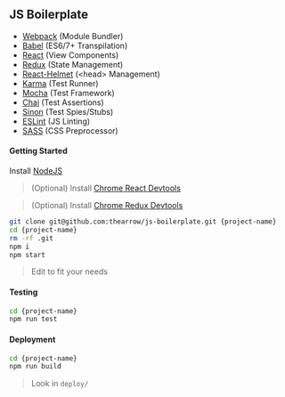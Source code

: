 ## JS Boilerplate

- [Webpack](https://webpack.github.io/) (Module Bundler)
- [Babel](https://babeljs.io/) (ES6/7+ Transpilation)
- [React](https://facebook.github.io/react/) (View Components)
- [Redux](http://redux.js.org/) (State Management)
- [React-Helmet](https://github.com/nfl/react-helmet) (\<head\> Management)
- [Karma](https://karma-runner.github.io/) (Test Runner)
- [Mocha](https://mochajs.org/) (Test Framework)
- [Chai](http://chaijs.com/) (Test Assertions)
- [Sinon](http://sinonjs.org/) (Test Spies/Stubs)
- [ESLint](http://eslint.org/) (JS Linting)
- [SASS](http://sass-lang.com/) (CSS Preprocessor)

#### Getting Started

Install [NodeJS](https://nodejs.org/en/download/)

> (Optional) Install [Chrome React Devtools](https://chrome.google.com/webstore/detail/react-developer-tools/fmkadmapgofadopljbjfkapdkoienihi?hl=en)

> (Optional) Install [Chrome Redux Devtools](https://chrome.google.com/webstore/detail/redux-devtools/lmhkpmbekcpmknklioeibfkpmmfibljd?hl=en)

```bash
git clone git@github.com:thearrow/js-boilerplate.git {project-name}
cd {project-name}
rm -rf .git
npm i
npm start
```
> Edit to fit your needs


#### Testing
```bash
cd {project-name}
npm run test
```


#### Deployment

```bash
cd {project-name}
npm run build
```
> Look in `deploy/`
